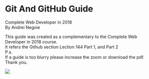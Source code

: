 <div class="jumbotron">
          <h1 class="display-3">Git And GitHub Guide</h1>
          <p class="lead">Complete Web Developer in 2018 <br>
            By Andrei Negoie</p>
  </div>
  <p>
  This guide was created as a complementary to the Complete Web Developer in 2018 course.<br>
                It refers the Github section Lection  144 Part 1, and Part 2<br>
                P.s.<br>
                If a guide is too blurry please increase the zoom or download the pdf.<br>
                Thank you.
</p>
<img src="https://lh3.googleusercontent.com/mMcMBKOVUAtib4o_iBQTKG8cs_KGXineYZMT1N9fAnjlHPXQBEuHcvGXu7-PxrAO4DPUwV7yeSoHzug5xYaC0-gO5yiNADVF_5meLlKcPzgmL26mBGoZUSQNrO0b43gxotq-lmjhfXBIb6a38kp3zuA9MTscLB_eVg7ETVC5CI6v5Udf4YLtALbrHR4zHcVytj_CNsg7UqNQ6uG13Blkep-7GxxBDLZ9IiIRa0uocK8qPKYl_r6KIxFwqEWtcFvnQriCc7R6KHxi-l-vtiK8j-7wUw1cCpHZbwUoabTRXvLsUiJxjTI8ATB4j3hMQ1YNdVUm8nVxEQKVUceyq23m6f6ufcUgnGLMCbO63TdY2ODTxe2gXqBuk0YH9S5XuLyuYC_G3KnAH4Hjw_vJHxL8WHd1uWStSnD7iNwCIXWukze4dvmg0ITbMGPzzLoPAL0KAOIxqjtDtED-SCrwTcu6bPfYlsosj8opsM67f25XzntNFIfS1NAJkj4AYRQHfl3NgrMqjbJ0lq6ySqF5WqYrZCosx6CuWHXcOWoaTCfHzbx0UL0wrFMAjlCj0xsXQG_HiuRp8GMdbnUk2Wv_KnGuPekMew3rE0EPkfhUD0LCcTLVJJzv3Ayd-7HXaMayjt8eisq308tmsn8m716A39LP5al5C_H08Y_dQDmoPvrKW7cOXSCSpAbz7jg9tA=w402-h313-no">
